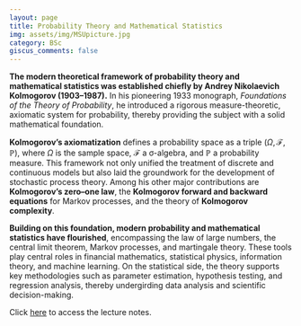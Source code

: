 ```yaml
---
layout: page
title: Probability Theory and Mathematical Statistics
img: assets/img/MSUpicture.jpg
category: BSc
giscus_comments: false
---
```


**The modern theoretical framework of probability theory and mathematical statistics was established chiefly by Andrey Nikolaevich Kolmogorov (1903–1987).** In his pioneering 1933 monograph, *Foundations of the Theory of Probability*, he introduced a rigorous measure-theoretic, axiomatic system for probability, thereby providing the subject with a solid mathematical foundation.

**Kolmogorov’s axiomatization** defines a probability space as a triple $(\Omega,\mathcal{F},\mathbb{P})$, where $\Omega$ is the sample space, $\mathcal{F}$ a σ-algebra, and $\mathbb{P}$ a probability measure. This framework not only unified the treatment of discrete and continuous models but also laid the groundwork for the development of stochastic process theory. Among his other major contributions are **Kolmogorov’s zero–one law**, the **Kolmogorov forward and backward equations** for Markov processes, and the theory of **Kolmogorov complexity**.

**Building on this foundation, modern probability and mathematical statistics have flourished**, encompassing the law of large numbers, the central limit theorem, Markov processes, and martingale theory. These tools play central roles in financial mathematics, statistical physics, information theory, and machine learning. On the statistical side, the theory supports key methodologies such as parameter estimation, hypothesis testing, and regression analysis, thereby undergirding data analysis and scientific decision-making.

Click [here](https://galobelwang.github.io/file/ProbabilityTheory.pdf) to access the lecture notes.
